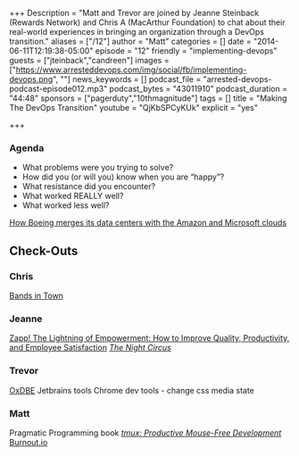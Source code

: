+++
Description = "Matt and Trevor are joined by Jeanne Steinback (Rewards Network) and Chris A (MacArthur Foundation) to chat about their real-world experiences in bringing an organization through a DevOps transition."
aliases = ["/12"]
author = "Matt"
categories = []
date = "2014-06-11T12:19:38-05:00"
episode = "12"
friendly = "implementing-devops"
guests = ["jteinback","candreen"]
images = ["https://www.arresteddevops.com/img/social/fb/implementing-devops.png", ""]
news_keywords = []
podcast_file = "arrested-devops-podcast-episode012.mp3"
podcast_bytes = "43011910"
podcast_duration = "44:48"
sponsors = ["pagerduty","10thmagnitude"]
tags = []
title = "Making The DevOps Transition"
youtube = "QjKbSPCyKUk"
explicit = "yes"

+++
<h3>Agenda</h3>
<ul>
	<li>What problems were you trying to solve?</li>
	<li>How did you (or will you) know when you are “happy”?</li>
	<li>What resistance did you encounter?</li>
	<li>What worked REALLY well?</li>
	<li>What worked less well?</li>
</ul>
<a href="http://arstechnica.com/information-technology/2014/04/how-boeing-merges-its-data-centers-with-the-amazon-and-microsoft-clouds/">How Boeing merges its data centers with the Amazon and Microsoft clouds</a>

<h2>Check-Outs</h2>
<h3>Chris</h3>
<a href="http://www.bandsintown.com/home" target="_blank">Bands in Town</a>
<h3>Jeanne</h3>
<a href="http://www.amazon.com/Zapp-Lightning-Empowerment-Productivity-Satisfaction/dp/0449002829/ref=sr_1_4?s=books&amp;ie=UTF8&amp;qid=1402635370&amp;sr=1-4&amp;keywords=zap%21" target="_blank">Zapp! The Lightning of Empowerment: How to Improve Quality, Productivity, and Employee Satisfaction</a>
<em><a href="http://www.amazon.com/Night-Circus-Erin-Morgenstern/dp/0307744434/ref=sr_1_1?s=books&amp;ie=UTF8&amp;qid=1402635426&amp;sr=1-1&amp;keywords=knight+circus" target="_blank">The Night Circus</a></em>
<h3>Trevor</h3>
<a href="http://www.jetbrains.com/dbe/" target="_blank">OxDBE</a> Jetbrains tools
Chrome dev tools - change css media state
<h3>Matt</h3>
Pragmatic Programming book <a href="http://pragprog.com/book/bhtmux/tmux" target="_blank"><em>tmux: Productive Mouse-Free Development</em></a>
<a href="http://Burnout.io" target="_blank">Burnout.io</a>
